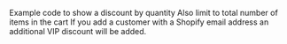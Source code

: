 Example code to show a discount by quantity
Also limit to total number of items in the cart
If you add a customer with a Shopify email address an additional VIP discount will be added.
